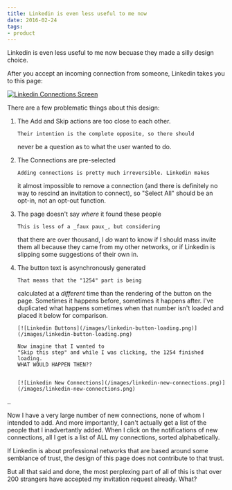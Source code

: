 ```yaml
---
title: Linkedin is even less useful to me now
date: 2016-02-24
tags:
- product
---
```


Linkedin is even less useful to me now becuase they made
a silly design choice.

After you accept an incoming connection from someone,
Linkedin takes you to this page:

[![Linkedin Connections Screen](/images/linkedin-pick-up-where-you-left-off.png)](/images/linkedin-pick-up-where-you-left-off.png)

There are a few problematic things about this design:

1.  The Add and Skip actions are too close to each other.

        Their intention is the complete opposite, so there should

    never be a question as to what the user wanted to do.

1.  The Connections are pre-selected

        Adding connections is pretty much irreversible. Linkedin makes

    it almost impossible to remove a connection (and there is
    definitely no way to rescind an invitation to connect),
    so "Select All" should be an opt-in, not an opt-out function.

1.  The page doesn't say _where_ it found these people

        This is less of a _faux paux_, but considering

    that there are over thousand, I _do_ want to know if I should mass invite
    them all because they came from my other networks, or if Linkedin
    is slipping some suggestions of their own in.

1.  The button text is asynchronously generated

        That means that the "1254" part is being

    calculated at a _different_ time than the rendering of the button
    on the page. Sometimes it happens before, sometimes it happens after.
    I've duplicated what happens sometimes when that number isn't loaded
    and placed it below for comparison.

        [![Linkedin Buttons](/images/linkedin-button-loading.png)](/images/linkedin-button-loading.png)

        Now imagine that I wanted to
        "Skip this step" and while I was clicking, the 1254 finished loading.
        WHAT WOULD HAPPEN THEN??


        [![Linkedin New Connections](/images/linkedin-new-connections.png)](/images/linkedin-new-connections.png)

..

Now I have a very large number of new connections, none of whom I intended to
add. And more importantly, I can't actually get a list of the people that
I inadvertantly added. When I click on the notifications of new connections, all
I get is a list of ALL my connections, sorted alphabetically.

If Linkedin is about professional networks that are based around some semblance
of trust, the design of this page does not contribute to that trust.

But all that said and done, the most perplexing part of all of this is that
over 200 strangers have accepted my invitation request already. What?
